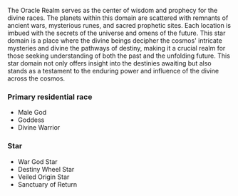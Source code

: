 The Oracle Realm serves as the center of wisdom and prophecy for the divine races. The planets within this domain are scattered with remnants of ancient wars, mysterious runes, and sacred prophetic sites. Each location is imbued with the secrets of the universe and omens of the future. This star domain is a place where the divine beings decipher the cosmos' intricate mysteries and divine the pathways of destiny, making it a crucial realm for those seeking understanding of both the past and the unfolding future. This star domain not only offers insight into the destinies awaiting but also stands as a testament to the enduring power and influence of the divine across the cosmos.

### Primary residential race
- Male God
- Goddess
- Divine Warrior

### Star
- War God Star
- Destiny Wheel Star
- Veiled Origin Star
- Sanctuary of Return
